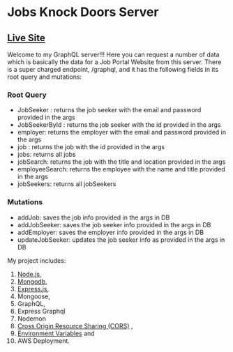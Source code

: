 # Jobs Knock Doors Server

## [Live Site]()

Welcome to my GraphQL server!!! Here you can request a number of data which is basically the data for a Job Portal Website from this server. There is a super charged endpoint, /graphql, and it has the following fields in its root query and mutations:

### Root Query

-   JobSeeker : returns the job seeker with the email and password provided in the args
-   JobSeekerById : returns the job seeker with the id provided in the args
-   employer: returns the employer with the email and password provided in the args
-   job : returns the job with the id provided in the args
-   jobs: returns all jobs
-   jobSearch: returns the job with the title and location provided in the args
-   employeeSearch: returns the employee with the name and title provided in the args
-   jobSeekers: returns all jobSeekers

### Mutations

-   addJob: saves the job info provided in the args in DB
-   addJobSeeker: saves the job seeker info provided in the args in DB
-   addEmployer: saves the employer info provided in the args in DB
-   updateJobSeeker: updates the job seeker info as provided in the args in DB

My project includes:

1.  [Node.js](https://nodejs.org/en/),
2.  [Mongodb](https://www.mongodb.com/),
3.  [Express.js](https://expressjs.com/),
4.  Mongoose,
5.  GraphQL,
6.  Express Graphql
7.  Nodemon
8.  [Cross Origin Resource Sharing (CORS)](https://developer.mozilla.org/en-US/docs/Web/HTTP/CORS) ,
9.  [Environment Variables](https://www.npmjs.com/package/dotenv) and
10. AWS Deployment.
